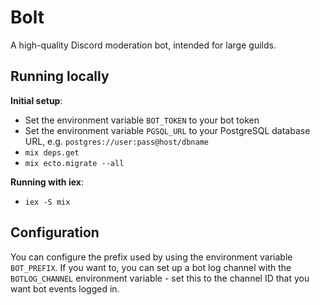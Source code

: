 # Bolt
A high-quality Discord moderation bot, intended for large guilds.


## Running locally
**Initial setup**:
- Set the environment variable `BOT_TOKEN` to your bot token
- Set the environment variable `PGSQL_URL` to your PostgreSQL database URL, e.g. `postgres://user:pass@host/dbname`
- `mix deps.get`
- `mix ecto.migrate --all`

**Running with iex**:
- `iex -S mix`


## Configuration
You can configure the prefix used by using the environment variable `BOT_PREFIX`.
If you want to, you can set up a bot log channel with the `BOTLOG_CHANNEL` environment
variable - set this to the channel ID that you want bot events logged in.
